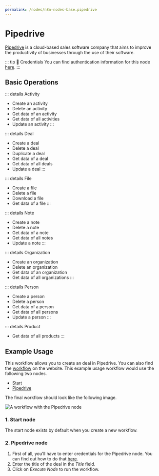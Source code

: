 ```yaml
---
permalink: /nodes/n8n-nodes-base.pipedrive
---
```


# Pipedrive

[Pipedrive](https://www.pipedrive.com/) is a cloud-based sales software company that aims to improve the productivity of businesses through the use of their software.

::: tip 🔑 Credentials
You can find authentication information for this node [here](../../../credentials/Pipedrive/README.md).
:::

## Basic Operations

::: details Activity
- Create an activity
- Delete an activity
- Get data of an activity
- Get data of all activities
- Update an activity
:::

::: details Deal
- Create a deal
- Delete a deal
- Duplicate a deal
- Get data of a deal
- Get data of all deals
- Update a deal
:::

::: details File
- Create a file
- Delete a file
- Download a file
- Get data of a file
:::

::: details Note
- Create a note
- Delete a note
- Get data of a note
- Get data of all notes
- Update a note
:::

::: details Organization
- Create an organization
- Delete an organization
- Get data of an organization
- Get data of all organizations
:::

::: details Person
- Create a person
- Delete a person
- Get data of a person
- Get data of all persons
- Update a person
:::

::: details Product
- Get data of all products
:::


## Example Usage

This workflow allows you to create an deal in Pipedrive. You can also find the [workflow](https://n8n.io/workflows/489) on the website. This example usage workflow would use the following two nodes.
- [Start](../../core-nodes/Start/README.md)
- [Pipedrive]()

The final workflow should look like the following image.

![A workflow with the Pipedrive node](./workflow.png)

### 1. Start node

The start node exists by default when you create a new workflow.

### 2. Pipedrive node

1. First of all, you'll have to enter credentials for the Pipedrive node. You can find out how to do that [here](../../../credentials/Pipedrive/README.md).
2. Enter the title of the deal in the *Title* field.
3. Click on *Execute Node* to run the workflow.
